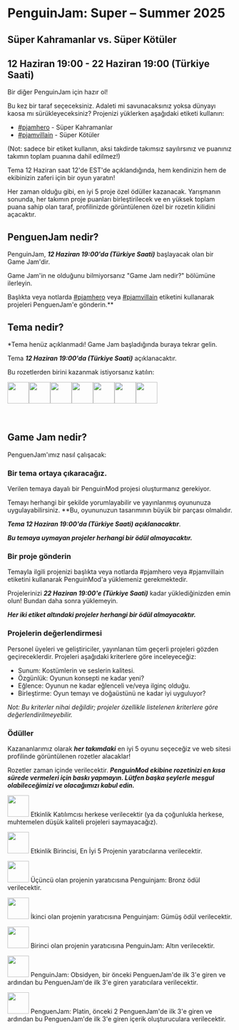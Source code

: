 # PenguinJam: Super – Summer 2025
## Süper Kahramanlar vs. Süper Kötüler
## 12 Haziran 19:00 - 22 Haziran 19:00 (Türkiye Saati)

Bir diğer PenguinJam için hazır ol!

Bu kez bir taraf seçeceksiniz. Adaleti mi savunacaksınız yoksa dünyayı kaosa mı sürükleyeceksiniz?
Projenizi yüklerken aşağıdaki etiketi kullanın:
- [#pjamhero](/search?q=%23pjamhero) - Süper Kahramanlar
- [#pjamvillain](/search?q=%23pjamvillain) - Süper Kötüler

(Not: sadece bir etiket kullanın, aksi takdirde takımsız sayılırsınız ve puanınız takımın toplam puanına dahil edilmez!)

Tema 12 Haziran saat 12'de EST'de açıklandığında, hem kendinizin hem de ekibinizin zaferi için bir oyun yaratın!

Her zaman olduğu gibi, en iyi 5 proje özel ödüller kazanacak. Yarışmanın sonunda, her takımın proje puanları birleştirilecek ve en yüksek toplam puana sahip olan taraf, profilinizde görüntülenen özel bir rozetin kilidini açacaktır.

## PenguenJam nedir?
PenguinJam, ***12 Haziran 19:00'da (Türkiye Saati)*** başlayacak olan bir Game Jam'dir.

Game Jam'in ne olduğunu bilmiyorsanız "Game Jam nedir?" bölümüne ilerleyin.

Başlıkta veya notlarda [#pjamhero](/search?q=%23pjamhero) veya [#pjamvillain](/search?q=%23pjamvillain) etiketini kullanarak projeleri PenguenJam'e gönderin.**

## Tema nedir?
*Tema henüz açıklanmadı! Game Jam başladığında buraya tekrar gelin.

Tema ***12 Haziran 19:00'da (Türkiye Saati)*** açıklanacaktır.

Bu rozetlerden birini kazanmak istiyorsanız katılın:
<div style="display:flex;flex-direction:row">
    <img src="https://penguinmod.com/badges/participant.png" width="48"></img>
    <img src="https://penguinmod.com/badges/eventwinner.png" width="48"></img>
    <img src="https://penguinmod.com/badges/penguinjambronze.png" width="48"></img>
    <img src="https://penguinmod.com/badges/penguinjamsilver.png" width="48"></img>
    <img src="https://penguinmod.com/badges/penguinjamgold.png" width="48"></img>
    <img src="https://penguinmod.com/badges/penguinjamobsidian.png" width="48"></img>
    <img src="https://penguinmod.com/badges/penguinjamplatinum.png" width="48"></img>
</div>
<br></br>

## Game Jam nedir?
PenguenJam'ımız nasıl çalışacak:

### Bir tema ortaya çıkaracağız.
Verilen temaya dayalı bir PenguinMod projesi oluşturmanız gerekiyor.

Temayı herhangi bir şekilde yorumlayabilir ve yayınlanmış oyununuza uygulayabilirsiniz. **Bu, oyununuzun tasarımının büyük bir parçası olmalıdır.

***Tema 12 Haziran 19:00'da (Türkiye Saati) açıklanacaktır***.

***Bu temaya uymayan projeler herhangi bir ödül almayacaktır.***

### Bir proje gönderin
Temayla ilgili projenizi başlıkta veya notlarda #pjamhero veya #pjamvillain etiketini kullanarak PenguinMod'a yüklemeniz gerekmektedir.

Projelerinizi ***22 Haziran 19:00'e (Türkiye Saati)*** kadar yüklediğinizden emin olun! Bundan daha sonra yüklemeyin.

***Her iki etiket altındaki projeler herhangi bir ödül almayacaktır.***

### Projelerin değerlendirmesi

Personel üyeleri ve geliştiriciler, yayınlanan tüm geçerli projeleri gözden geçireceklerdir. Projeleri aşağıdaki kriterlere göre inceleyeceğiz:
- Sunum: Kostümlerin ve seslerin kalitesi.
- Özgünlük: Oyunun konsepti ne kadar yeni?
- Eğlence: Oyunun ne kadar eğlenceli ve/veya ilginç olduğu.
- Birleştirme: Oyun temayı ve doğaüstünü ne kadar iyi uyguluyor?

*Not: Bu kriterler nihai değildir; projeler özellikle listelenen kriterlere göre değerlendirilmeyebilir.*

### Ödüller

Kazananlarımız olarak ***her takımdaki*** en iyi 5 oyunu seçeceğiz ve web sitesi profilinde görüntülenen rozetler alacaklar!

Rozetler zaman içinde verilecektir. ***PenguinMod ekibine rozetinizi en kısa sürede vermeleri için baskı yapmayın. Lütfen başka şeylerle meşgul olabileceğimizi ve olacağımızı kabul edin.***

<img src="https://penguinmod.com/badges/participant.png" width="48"></img>
Etkinlik Katılımcısı herkese verilecektir (ya da çoğunlukla herkese, muhtemelen düşük kaliteli projeleri saymayacağız).

<img src="https://penguinmod.com/badges/eventwinner.png" width="48"></img>
Etkinlik Birincisi, En İyi 5 Projenin yaratıcılarına verilecektir.

<img src="https://penguinmod.com/badges/penguinjambronze.png" width="48"></img>
Üçüncü olan projenin yaratıcısına Penguinjam: Bronz ödül verilecektir.

<img src="https://penguinmod.com/badges/penguinjamsilver.png" width="48"></img>
İkinci olan projenin yaratıcısına Penguinjam: Gümüş ödül verilecektir.

<img src="https://penguinmod.com/badges/penguinjamgold.png" width="48"></img>
Birinci olan projenin yaratıcısına PenguinJam: Altın verilecektir.

<img src="https://penguinmod.com/badges/penguinjamobsidian.png" width="48"></img>
PenguinJam: Obsidyen, bir önceki PenguenJam'de ilk 3'e giren ve ardından bu PenguenJam'de ilk 3'e giren yaratıcılara verilecektir.

<img src="https://penguinmod.com/badges/penguinjamplatinum.png" width="48"></img>
PenguenJam: Platin, önceki 2 PenguenJam'de ilk 3'e giren ve ardından bu PenguenJam'de ilk 3'e giren içerik oluşturuculara verilecektir.
